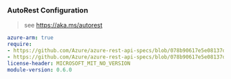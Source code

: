 ### AutoRest Configuration

> see https://aka.ms/autorest

``` yaml
azure-arm: true
require:
- https://github.com/Azure/azure-rest-api-specs/blob/078b90617e5e08137d0395963bd4119f4561a910/specification/applicationinsights/resource-manager/readme.md
- https://github.com/Azure/azure-rest-api-specs/blob/078b90617e5e08137d0395963bd4119f4561a910/specification/applicationinsights/resource-manager/readme.go.md
license-header: MICROSOFT_MIT_NO_VERSION
module-version: 0.6.0

```